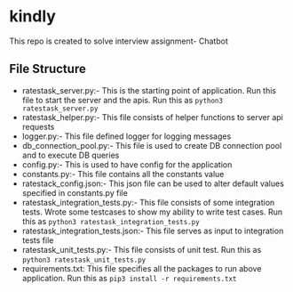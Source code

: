 # kindly

This repo is created to solve interview assignment- Chatbot

## File Structure
* ratestask_server.py:- This is the starting point of application. Run this file to start the server and the apis. Run this as ```python3 ratestask_server.py```
* ratestask_helper.py:- This file consists of helper functions to server api requests
* logger.py:- This file defined logger for logging messages
* db_connection_pool.py:- This file is used to create DB connection pool and to execute DB queries
* config.py:- This is used to have config for the application
* constants.py:- This file contains all the constants value
* ratestack_config.json:- This json file can be used to alter default values specified in constants.py file
* ratestask_integration_tests.py:- This file consists of some integration tests. Wrote some testcases to show my ability to write test cases. Run this as `python3 ratestask_integration_tests.py`
* ratestask_integration_tests.json:- This file serves as input to integration tests file
* ratestask_unit_tests.py:- This file consists of unit test. Run this as `python3 ratestask_unit_tests.py`
* requirements.txt: This file specifies all the packages to run above application. Run this as `pip3 install -r requirements.txt`